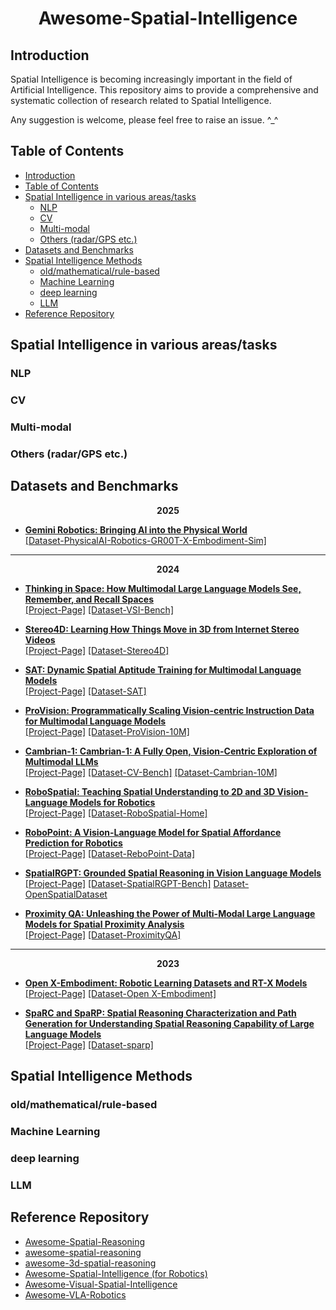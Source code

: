 <h1 align="center">Awesome-Spatial-Intelligence</h1>

## Introduction

Spatial Intelligence is becoming increasingly important in the field of Artificial Intelligence. This repository aims to provide a comprehensive and systematic collection of research related to Spatial Intelligence.

Any suggestion is welcome, please feel free to raise an issue. ^_^

## Table of Contents

- [Introduction](#introduction)
- [Table of Contents](#table-of-contents)
- [Spatial Intelligence in various areas/tasks](#spatial-intelligence-in-various-areastasks)
  - [NLP](#nlp)
  - [CV](#cv)
  - [Multi-modal](#multi-modal)
  - [Others (radar/GPS etc.)](#others-radargps-etc)
- [Datasets and Benchmarks](#datasets-and-benchmarks)
- [Spatial Intelligence Methods](#spatial-intelligence-methods)
  - [old/mathematical/rule-based](#oldmathematicalrule-based)
  - [Machine Learning](#machine-learning)
  - [deep learning](#deep-learning)
  - [LLM](#llm)
- [Reference Repository](#reference-repository)

## Spatial Intelligence in various areas/tasks

### NLP

### CV

### Multi-modal

### Others (radar/GPS etc.)

## Datasets and Benchmarks

**<center>2025</center>**

- **[Gemini Robotics: Bringing AI into the Physical World](https://arxiv.org/abs/2503.20020)**  
  [[Dataset-PhysicalAI-Robotics-GR00T-X-Embodiment-Sim]](https://huggingface.co/datasets/nvidia/PhysicalAI-Robotics-GR00T-X-Embodiment-Sim)

---
**<center>2024</center>**

- **[Thinking in Space: How Multimodal Large Language Models See, Remember, and Recall Spaces](https://arxiv.org/abs/2412.14171)**  
  [[Project-Page]](https://vision-x-nyu.github.io/thinking-in-space.github.io/)
  [[Dataset-VSI-Bench]](https://huggingface.co/datasets/nyu-visionx/VSI-Bench)

- **[Stereo4D: Learning How Things Move in 3D from Internet Stereo Videos](https://arxiv.org/abs/2412.09621)**  
  [[Project-Page]](https://stereo4d.github.io/)
  [[Dataset-Stereo4D]](https://console.cloud.google.com/storage/browser/stereo4d/)

- **[SAT: Dynamic Spatial Aptitude Training for Multimodal Language Models](https://arxiv.org/abs/2412.07755)**  
  [[Project-Page]](https://arijitray.com/SAT/)
  [[Dataset-SAT]](https://huggingface.co/datasets/array/SAT)

- **[ProVision: Programmatically Scaling Vision-centric Instruction Data for Multimodal Language Models](https://arxiv.org/abs/2412.07012)**  
  [[Project-Page]](https://github.com/JieyuZ2/ProVision)
  [[Dataset-ProVision-10M]](https://huggingface.co/datasets/Salesforce/ProVision-10M)

- **[Cambrian-1: Cambrian-1: A Fully Open, Vision-Centric Exploration of Multimodal LLMs](https://arxiv.org/abs/2406.16860)**  
  [[Project-Page]](https://cambrian-mllm.github.io/)
  [[Dataset-CV-Bench]](https://huggingface.co/datasets/nyu-visionx/CV-Bench)
  [[Dataset-Cambrian-10M]](https://huggingface.co/datasets/nyu-visionx/Cambrian-10M)

- **[RoboSpatial: Teaching Spatial Understanding to 2D and 3D Vision-Language Models for Robotics](https://arxiv.org/abs/2411.16537)**  
  [[Project-Page]](https://chanh.ee/RoboSpatial/)
  [[Dataset-RoboSpatial-Home]](https://huggingface.co/datasets/chanhee-luke/RoboSpatial-Home)

- **[RoboPoint: A Vision-Language Model for Spatial Affordance Prediction for Robotics](https://arxiv.org/abs/2406.10721)**  
  [[Project-Page]](https://robo-point.github.io/)
  [[Dataset-ReboPoint-Data]](https://huggingface.co/datasets/wentao-yuan/robopoint-data)

- **[SpatialRGPT: Grounded Spatial Reasoning in Vision Language Models](https://arxiv.org/abs/2406.01584)**  
  [[Project-Page]](https://www.anjiecheng.me/SpatialRGPT)
  [[Dataset-SpatialRGPT-Bench]](https://huggingface.co/datasets/a8cheng/SpatialRGPT-Bench)
  [Dataset-OpenSpatialDataset](https://huggingface.co/datasets/a8cheng/OpenSpatialDataset)

- **[Proximity QA: Unleashing the Power of Multi-Modal Large Language Models for Spatial Proximity Analysis](https://arxiv.org/abs/2401.17862)**  
  [[Project-Page]](https://github.com/NorthSummer/ProximityQA)
  [[Dataset-ProximityQA]](https://huggingface.co/Electronics/ProximityQA)

---
**<center>2023</center>**

- **[Open X-Embodiment: Robotic Learning Datasets and RT-X Models](https://arxiv.org/abs/2310.08864)**  
  [[Project-Page]](https://robotics-transformer-x.github.io/)
  [[Dataset-Open X-Embodiment]](https://docs.google.com/spreadsheets/d/1rPBD77tk60AEIGZrGSODwyyzs5FgCU9Uz3h-3_t2A9g/edit?gid=0#gid=0)



- **[SpaRC and SpaRP: Spatial Reasoning Characterization and Path Generation for Understanding Spatial Reasoning Capability of Large Language Models](https://arxiv.org/abs/2406.04566)**  
  [[Project-Page]](https://github.com/UKPLab/acl2024-sparc-and-sparp)
  [[Dataset-sparp]](https://huggingface.co/datasets/UKPLab/sparp)

## Spatial Intelligence Methods

### old/mathematical/rule-based

### Machine Learning

### deep learning

### LLM

## Reference Repository

- [Awesome-Spatial-Reasoning](https://github.com/yyyybq/Awesome-Spatial-Reasoning)
- [awesome-spatial-reasoning](https://github.com/arijitray1993/awesome-spatial-reasoning)
- [awesome-3d-spatial-reasoning](https://github.com/wufeim/awesome-3d-spatial-reasoning)
- [Awesome-Spatial-Intelligence (for Robotics)](https://github.com/lif314/Awesome-Spatial-Intelligence)
- [Awesome-Visual-Spatial-Intelligence](https://github.com/bobochow/Awesome-Visual-Spatial-Intelligence)
- [Awesome-VLA-Robotics](https://github.com/Jiaaqiliu/Awesome-VLA-Robotics)
